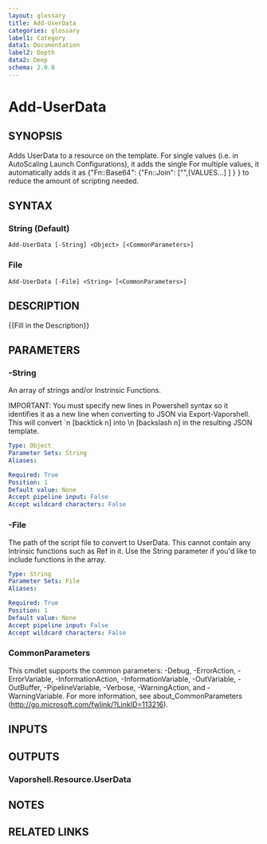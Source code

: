 ```yaml
---
layout: glossary
title: Add-UserData
categories: glossary
label1: Category
data1: Documentation
label2: Depth
data2: Deep
schema: 2.0.0
---
```


# Add-UserData

## SYNOPSIS
Adds UserData to a resource on the template.
For single values (i.e.
in AutoScaling Launch Configurations), it adds the single For multiple values, it automatically adds it as {"Fn::Base64": {"Fn::Join": \["",\[VALUES...\] \] } } to reduce the amount of scripting needed.

## SYNTAX

### String (Default)
```
Add-UserData [-String] <Object> [<CommonParameters>]
```

### File
```
Add-UserData [-File] <String> [<CommonParameters>]
```

## DESCRIPTION
{{Fill in the Description}}

## PARAMETERS

### -String
An array of strings and/or Instrinsic Functions.

IMPORTANT: You must specify new lines in Powershell syntax so it identifies it as a new line when converting to JSON via Export-Vaporshell.
This will convert \`n \[backtick n\] into \n \[backslash n\] in the resulting JSON template.

```yaml
Type: Object
Parameter Sets: String
Aliases:

Required: True
Position: 1
Default value: None
Accept pipeline input: False
Accept wildcard characters: False
```

### -File
The path of the script file to convert to UserData.
This cannot contain any Intrinsic functions such as Ref in it.
Use the String parameter if you'd like to include functions in the array.

```yaml
Type: String
Parameter Sets: File
Aliases:

Required: True
Position: 1
Default value: None
Accept pipeline input: False
Accept wildcard characters: False
```

### CommonParameters
This cmdlet supports the common parameters: -Debug, -ErrorAction, -ErrorVariable, -InformationAction, -InformationVariable, -OutVariable, -OutBuffer, -PipelineVariable, -Verbose, -WarningAction, and -WarningVariable.
For more information, see about_CommonParameters (http://go.microsoft.com/fwlink/?LinkID=113216).

## INPUTS

## OUTPUTS

### Vaporshell.Resource.UserData

## NOTES

## RELATED LINKS
